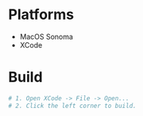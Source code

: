 # Platforms
- MacOS Sonoma
- XCode

# Build
```bash
# 1. Open XCode -> File -> Open...
# 2. Click the left corner to build.


```


